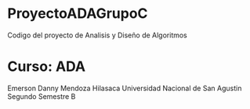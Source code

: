# ProyectoADAGrupoC
Codigo del proyecto de Analisis y Diseño de Algoritmos 

# Curso: ADA
Emerson Danny Mendoza Hilasaca
Universidad Nacional de San Agustin 
Segundo Semestre B

